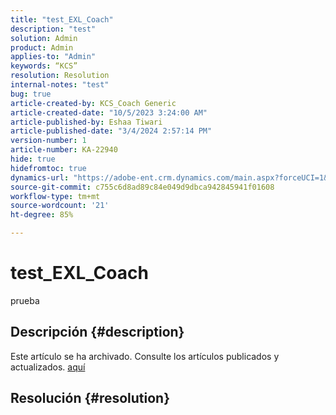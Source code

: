 ```yaml
---
title: "test_EXL_Coach"
description: "test"
solution: Admin
product: Admin
applies-to: "Admin"
keywords: “KCS”
resolution: Resolution
internal-notes: "test"
bug: true
article-created-by: KCS_Coach Generic
article-created-date: "10/5/2023 3:24:00 AM"
article-published-by: Eshaa Tiwari
article-published-date: "3/4/2024 2:57:14 PM"
version-number: 1
article-number: KA-22940
hide: true
hidefromtoc: true
dynamics-url: "https://adobe-ent.crm.dynamics.com/main.aspx?forceUCI=1&pagetype=entityrecord&etn=knowledgearticle&id=4470a09a-2e63-ee11-be6e-6045bd006149"
source-git-commit: c755c6d8ad89c84e049d9dbca942845941f01608
workflow-type: tm+mt
source-wordcount: '21'
ht-degree: 85%

---
```


# test_EXL_Coach


prueba

## Descripción {#description}

Este artículo se ha archivado. Consulte los artículos publicados y actualizados. [aquí](https://experienceleague.adobe.com/search.html?lang=es#sort=relevancy)

## Resolución {#resolution}

